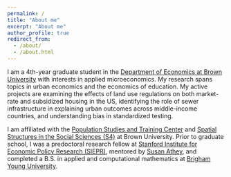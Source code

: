 ```yaml
---
permalink: /
title: "About me"
excerpt: "About me"
author_profile: true
redirect_from: 
  - /about/
  - /about.html
---
```


I am a 4th-year graduate student in the [Department of Economics at Brown University](https://economics.brown.edu) with interests in applied microeconomics. My research spans topics in urban economics and the economics of education. My active projects are examining the effects of land use regulations on both market-rate and subsidized housing in the US, identifying the role of sewer infrastructure in explaining urban outcomes across middle-income countries, and understanding bias in standardized testing.

I am affiliated with the [Population Studies and Training Center](https://www.brown.edu/academics/population-studies/) and [Spatial Structures in the Social Sciences (S4)](https://www.brown.edu/academics/spatial-structures-in-social-sciences/) at Brown University. Prior to graduate school, I was a predoctoral research fellow at [Stanford Institute for Economic Policy Research (SIEPR)](https://siepr.stanford.edu), mentored by [Susan Athey](https://gsb-faculty.stanford.edu/susan-athey/), and completed a B.S. in applied and computational mathematics at [Brigham Young University](https://acme.byu.edu).
